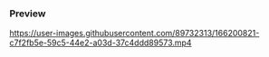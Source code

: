 ### Preview

https://user-images.githubusercontent.com/89732313/166200821-c7f2fb5e-59c5-44e2-a03d-37c4ddd89573.mp4
